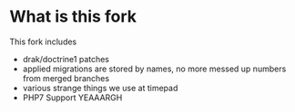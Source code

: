 # What is this fork

This fork includes 
* drak/doctrine1 patches 
* applied migrations are stored by names, no more messed up numbers from merged branches
* various strange things we use at timepad
* PHP7 Support YEAAARGH